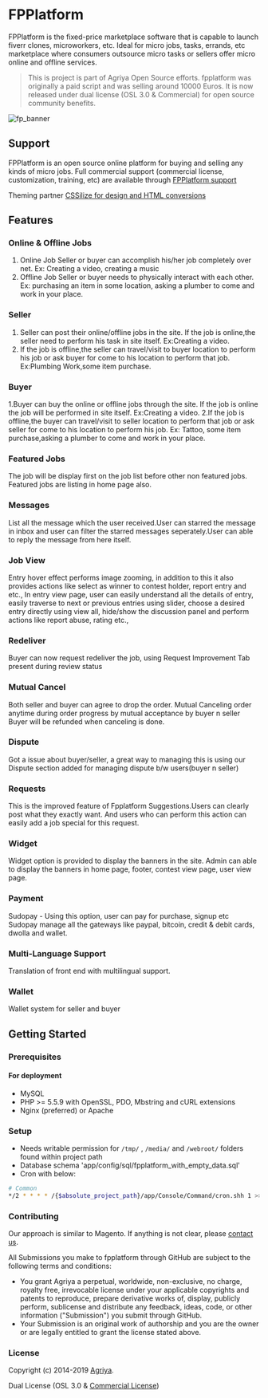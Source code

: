 # FPPlatform

FPPlatform is the fixed-price marketplace software that is capable to launch fiverr clones, microworkers, etc. Ideal for micro jobs, tasks, errands, etc marketplace where consumers outsource micro tasks or sellers offer micro online and offline services.


> This is project is part of Agriya Open Source efforts. fpplatform was originally a paid script and was selling around 10000 Euros. It is now released under dual license (OSL 3.0 & Commercial) for open source community benefits.

![fp_banner](https://user-images.githubusercontent.com/4700341/48257963-0b159500-e43a-11e8-8397-614d54013fac.png)

## Support

FPPlatform is an open source online platform for buying and selling any kinds of micro jobs. Full commercial support (commercial license, customization, training, etc) are available through [FPPlatform support](https://www.agriya.com/products/fiverr-clone)

Theming partner [CSSilize for design and HTML conversions](http://cssilize.com/)

## Features

### Online & Offline Jobs

1. Online Job
Seller or buyer can accomplish his/her job completely over net.
Ex: Creating a video, creating a music
2. Offline Job
Seller or buyer needs to physically interact with each other.
Ex: purchasing an item in some location, asking a plumber to come and work in your place.

### Seller

1. Seller can post their online/offline jobs in the site. If the job is online,the seller need to perform his task in site itself.
Ex:Creating a video.
2. If the job is offline,the seller can travel/visit to buyer location to perform his job or ask buyer for come to his location to perform that job.
Ex:Plumbing Work,some item purchase.

### Buyer

1.Buyer can buy the online or offline jobs through the site. If the job is online the job will be performed in site itself.
Ex:Creating a video.
2.If the job is offline,the buyer can travel/visit to seller location to perform that job or ask seller for come to his location to perform his job.
Ex: Tattoo, some item purchase,asking a plumber to come and work in your place.

### Featured Jobs

The job will be display first on the job list before other non featured jobs. Featured jobs are listing in home page also.

### Messages

List all the message which the user received.User can starred the message in inbox and user can filter the starred messages seperately.User can able to reply the message from here itself.

### Job View

Entry hover effect performs image zooming, in addition to this it also provides actions like select as winner to contest holder, report entry and etc., In entry view page, user can easily understand all the details of entry, easily traverse to next or previous entries using slider, choose a desired entry directly using view all, hide/show the discussion panel and perform actions like report abuse, rating etc.,

### Redeliver

Buyer can now request redeliver the job, using Request Improvement Tab present during review status

### Mutual Cancel

Both seller and buyer can agree to drop the order.
Mutual Canceling order anytime during order progress by mutual acceptance by buyer n seller
Buyer will be refunded when canceling is done.

### Dispute

Got a issue about buyer/seller, a great way to managing this is using our Dispute section added for managing dispute b/w users(buyer n seller)

### Requests

This is the improved feature of Fpplatform Suggestions.Users can clearly post what they exactly want. And users who can perform this action can easily add a job special for this request.

### Widget

Widget option is provided to display the banners in the site. Admin can able to display the banners in home page, footer, contest view page, user view page.

### Payment

Sudopay - Using this option, user can pay for purchase, signup etc
Sudopay manage all the gateways like paypal, bitcoin, credit & debit cards, dwolla and wallet.

###  Multi-Language Support

Translation of front end with multilingual support.

### Wallet

Wallet system for seller and buyer

## Getting Started

### Prerequisites

#### For deployment

* MySQL
* PHP >= 5.5.9 with OpenSSL, PDO, Mbstring and cURL extensions
* Nginx (preferred) or Apache

### Setup

* Needs writable permission for `/tmp/` , `/media/` and `/webroot/` folders found within project path
* Database schema 'app/config/sql/fpplatform_with_empty_data.sql'
* Cron with below:
```bash
# Common
*/2 * * * * /{$absolute_project_path}/app/Console/Command/cron.shh 1 >> /{$absolute_project_path}/app/tmp/error.log 2 >> /{$absolute_project_path}/app/tmp/error.log
```

### Contributing

Our approach is similar to Magento. If anything is not clear, please [contact us](https://www.agriya.com/contact).

All Submissions you make to fpplatform through GitHub are subject to the following terms and conditions:

* You grant Agriya a perpetual, worldwide, non-exclusive, no charge, royalty free, irrevocable license under your applicable copyrights and patents to reproduce, prepare derivative works of, display, publicly perform, sublicense and distribute any feedback, ideas, code, or other information ("Submission") you submit through GitHub.
* Your Submission is an original work of authorship and you are the owner or are legally entitled to grant the license stated above.


### License

Copyright (c) 2014-2019 [Agriya](https://www.agriya.com/).

Dual License (OSL 3.0 & [Commercial License](https://www.agriya.com/contact))
